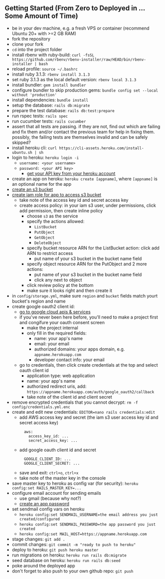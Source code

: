## Getting Started (From Zero to Deployed in ... Some Amount of Time)
* be in your dev machine, e.g. a fresh VPS or container (recommend Ubuntu 20+ with >=2 GB RAM)
* fork the repository
* clone your fork
* `cd` into the project folder
* install rbenv with ruby-build: `curl -fsSL https://github.com/rbenv/rbenv-installer/raw/HEAD/bin/rbenv-installer | bash`
* reload profile: `source ~/.bashrc`
* install ruby 3.1.3: `rbenv install 3.1.3`
* set ruby 3.1.3 as the local default version: `rbenv local 3.1.3`
* install bundler: `gem install bundler`
* configure bundler to skip production gems: `bundle config set --local without 'production'`
* install dependencies: `bundle install`
* setup the database: `rails db:migrate`
* prepare the test database: `rails db:test:prepare`
* run rspec tests: `rails spec`
* run cucumber tests: `rails cucumber`
* assert that all tests are passing.  if they are not, find out which are failing and fix them and/or contact the previous team for help in fixing them.  possibly, the failing tests are themselves invalid and can be safely skipped?
* install heroku cli: `curl https://cli-assets.heroku.com/install-ubuntu.sh | sh`
* login to heroku: `heroku login -i`
  * `username: <your username>`
  * `password: <your API key>`
    * [get your API key from your heroku account](https://dashboard.heroku.com/account)
* create an app on heroku: `heroku create [appname]`, where `[appname]` is an optional name for the app
* [create an s3 bucket](https://s3.console.aws.amazon.com/s3/buckets)
* [create iam role for app to access s3 bucket](https://us-east-1.console.aws.amazon.com/iam/home?region=us-east-1)
  * take note of the access key id and secret access key
  * create access policy: in your iam s3 user, under permissions, click add permission, then create inline policy
    * choose `s3` as the service
    * specify the actions allowed:
      * `ListBucket`
      * `PutObject`
      * `GetObject`
      * `DeleteObject`
    * specify bucket resource ARN for the ListBucket action: click add ARN to restrict access
      * put name of your s3 bucket in the bucket name field
    * specify object resource ARN for the PutObject and 2 more actions:
      * put name of your s3 bucket in the bucket name field
      * click any next to object
    * click review policy at the bottom
    * make sure it looks right and then create it
* in `config/storage.yml`, make sure `region` and `bucket` fields match yourt bucket's region and name
* create google oauth2 client id:
  * [go to google cloud apis & services](https://console.cloud.google.com/apis)
  * if you've never been here before, you'll need to make a project first and congifure your oauth consent screen
    * make the project internal
    * only fill in the required fields:
      * name: your app's name
      * email: your email
      * authorized domains: your apps domain, e.g. `appname.herokuapp.com`
      * developer contact info: your email
  * go to credentials, then click create credentials at the top and select oauth client id
    * application type: web application
    * name: your app's name
    * authorized redirect uris, add: `https://appname.herokuapp.com/auth/google_oauth2/callback`
    * take note of the client id and client secret
* remove encrypted credentials that you cannot decrypt: `rm -f config/credentials.yml.enc`
* create and edit new credentials: `EDITOR=nano rails credentials:edit`
  * add AWS access key and secret (the iam s3 user access key id and secret access key)
    ```
      aws:
        access_key_id: ...
        secret_access_key: ...
    ```
  * add google oauth client id and secret
    ```
      GOOGLE_CLIENT_ID: ...
      GOOGLE_CLIENT_SECRET: ...
    ```
  * save and exit: `ctrl+o`, `ctrl+x`
  * take note of the master key in the console
* save master key to heroku as config var (for security): `heroku config:set RAILS_MASTER_KEY=...`
* configure email account for sending emails
  * use gmail (because why not?)
  * [create an app password](https://support.google.com/mail/answer/185833?hl=en)
* set sendmail config vars on heroku
  * `heroku config:set SENDMAIL_USERNAME=the email address you just created/configured`
  * `heroku config:set SENDMAIL_PASSWORD=the app password you just created`
  * `heroku config:set MAIL_HOST=https://appname.herokuapp.com`
* stage changes: `git add .`
* commit changes: `git commit -m "ready to push to heroku"`
* deploy to heroku: `git push heroku master`
* run migrations on heroku: `heroku run rails db:migrate`
* seed database on heroku: `heroku run rails db:seed`
* poke around the deployed app
* don't forget to also push to your own github repo: `git push`